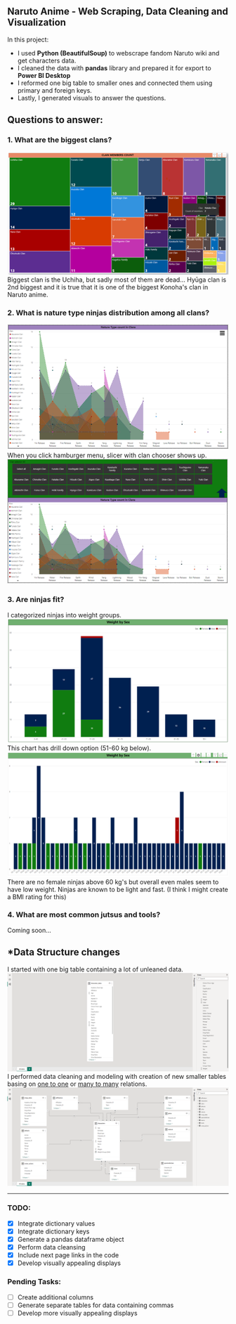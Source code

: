 ## Naruto Anime - Web Scraping, Data Cleaning and Visualization
In this project: 
- I used **Python (BeautifulSoup)** to webscrape fandom Naruto wiki and get characters data.
- I cleaned the data with **pandas** library and prepared it for export to **Power BI Desktop**
- I reformed one big table to smaller ones and connected them using primary and foreign keys.
- Lastly, I generated visuals to answer the questions.

## Questions to answer:

### 1. What are the biggest clans? 
![Clans](screenshots/naruto_pbi_clans.png)
Biggest clan is the Uchiha, but sadly most of them are dead...
Hyūga clan is 2nd biggest and it is true that it is one of the biggest Konoha's clan in Naruto anime.
### 2. What is nature type ninjas distribution among all clans? 
![Nature Types in Clans](screenshots/naruto_pbi_nature1.png)
When you click hamburger menu, slicer with clan chooser shows up.
![Nature Types - slicer](screenshots/naruto_pbi_nature2.png)

### 3. Are ninjas fit? 
I categorized ninjas into weight groups.
![Weight](screenshots/naruto_pbi_weight1.png)
This chart has drill down option (51-60 kg below).
![Weight 51-60](screenshots/naruto_pbi_weight2.png)
There are no female ninjas above 60 kg's but overall even males seem to have low weight.
Ninjas are known to be light and fast. (I think I might create a BMI rating for this)
### 4. What are most common jutsus and tools? 
Coming soon...

## *Data Structure changes
I started with one big table containing a lot of unleaned data.
![Data Structure START](screenshots/naruto_data1.png)
I performed data cleaning and modeling with creation of new smaller tables basing on <u>one to one</u> or <u>many to many</u> relations.
![Data Structure END](screenshots/naruto_data2.png)

------------------------------------------------
### TODO:
- [x] Integrate dictionary values
- [x] Integrate dictionary keys
- [x] Generate a pandas dataframe object
- [x] Perform data cleansing
- [x] Include next page links in the code
- [x] Develop visually appealing displays

### Pending Tasks:
- [ ] Create additional columns
- [ ] Generate separate tables for data containing commas
- [ ] Develop more visually appealing displays
